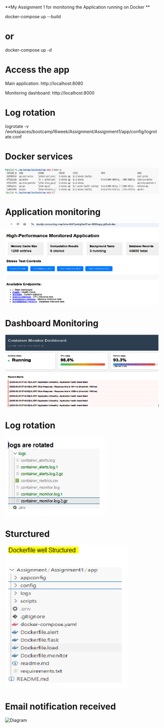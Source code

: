 

**My Assignment 1 for monitoring the Application running on Docker 
**

docker-compose up --build

# or 

docker-compose up -d

# Access the app

Main application: http://localhost:8080

Monitoring dashboard: http://localhost:8000

# Log rotation

logrotate -v /workspaces/bootcamp16week/Assignment/Assignment1/app/config/logrotate.conf

# Docker services 
![Diagram](Output/dockerps.png)

# Application monitoring 
![Diagram](Output/Application_monitoring.png)

# Dashboard Monitoring 
![Diagram](Output/monitoring_dashboard.png)

# Log rotation 
![Diagram](Output/Logsrotated.png)

# Sturctured 
![Diagram](Output/WellStructure.png)

# Email notification received 
![Diagram](Output/email_notification.png)




 
